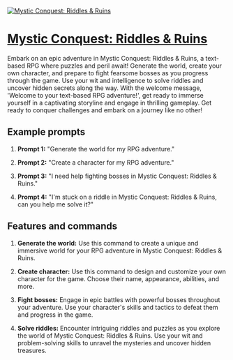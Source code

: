 [![Mystic Conquest: Riddles & Ruins](https://files.oaiusercontent.com/file-fG2uyTH2rTFrVUaG79RN00eP?se=2123-10-15T20%3A45%3A11Z&sp=r&sv=2021-08-06&sr=b&rscc=max-age%3D31536000%2C%20immutable&rscd=attachment%3B%20filename%3Df140e048-1fe1-405a-aecd-05e3e3aeffcd.png&sig=YShDBGIhgpNmO/ocexV7TbBz40sqvw8gKwaXda0CVfA%3D)](https://chat.openai.com/g/g-A8hTX1Ijs-mystic-conquest-riddles-ruins)

# [Mystic Conquest: Riddles & Ruins](https://chat.openai.com/g/g-A8hTX1Ijs-mystic-conquest-riddles-ruins)

Embark on an epic adventure in Mystic Conquest: Riddles & Ruins, a text-based RPG where puzzles and peril await! Generate the world, create your own character, and prepare to fight fearsome bosses as you progress through the game. Use your wit and intelligence to solve riddles and uncover hidden secrets along the way. With the welcome message, 'Welcome to your text-based RPG adventure!', get ready to immerse yourself in a captivating storyline and engage in thrilling gameplay. Get ready to conquer challenges and embark on a journey like no other!

## Example prompts

1. **Prompt 1:** "Generate the world for my RPG adventure."

2. **Prompt 2:** "Create a character for my RPG adventure."

3. **Prompt 3:** "I need help fighting bosses in Mystic Conquest: Riddles & Ruins."

4. **Prompt 4:** "I'm stuck on a riddle in Mystic Conquest: Riddles & Ruins, can you help me solve it?"

## Features and commands

1. **Generate the world:** Use this command to create a unique and immersive world for your RPG adventure in Mystic Conquest: Riddles & Ruins.

2. **Create character:** Use this command to design and customize your own character for the game. Choose their name, appearance, abilities, and more.

3. **Fight bosses:** Engage in epic battles with powerful bosses throughout your adventure. Use your character's skills and tactics to defeat them and progress in the game.

4. **Solve riddles:** Encounter intriguing riddles and puzzles as you explore the world of Mystic Conquest: Riddles & Ruins. Use your wit and problem-solving skills to unravel the mysteries and uncover hidden treasures.